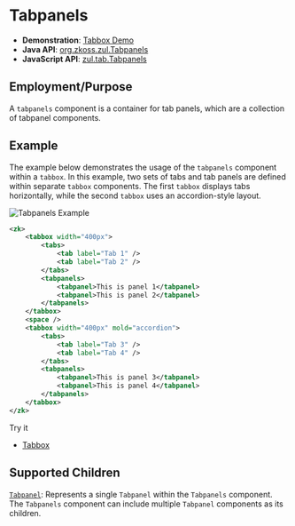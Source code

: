 # Tabpanels

- **Demonstration**: [Tabbox Demo](https://www.zkoss.org/zkdemo/tabbox)
- **Java API**: [org.zkoss.zul.Tabpanels](https://www.zkoss.org/javadoc/latest/zk/org/zkoss/zul/Tabpanels.html)
- **JavaScript API**: [zul.tab.Tabpanels](https://www.zkoss.org/javadoc/latest/jsdoc/classes/zul.tab.Tabpanels.html)

## Employment/Purpose

A `tabpanels` component is a container for tab panels, which are a collection of tabpanel components.

## Example

The example below demonstrates the usage of the `tabpanels` component within a `tabbox`. In this example, two sets of tabs and tab panels are defined within separate `tabbox` components. The first `tabbox` displays tabs horizontally, while the second `tabbox` uses an accordion-style layout.

![Tabpanels Example](ZKComRef_Containers_Tabs.png)

```xml
<zk>
    <tabbox width="400px">
        <tabs>
            <tab label="Tab 1" />
            <tab label="Tab 2" />
        </tabs>
        <tabpanels>
            <tabpanel>This is panel 1</tabpanel>
            <tabpanel>This is panel 2</tabpanel>
        </tabpanels>
    </tabbox>
    <space />
    <tabbox width="400px" mold="accordion">
        <tabs>
            <tab label="Tab 3" />
            <tab label="Tab 4" />
        </tabs>
        <tabpanels>
            <tabpanel>This is panel 3</tabpanel>
            <tabpanel>This is panel 4</tabpanel>
        </tabpanels>
    </tabbox>
</zk>
```

Try it

* [Tabbox](https://zkfiddle.org/sample/cd1tff/1-ZK-Component-Reference-Tabbox-Example?v=latest&t=Iceblue_Compact)


## Supported Children

[`Tabpanel`](tabpanel): Represents a single `Tabpanel` within the `Tabpanels` component. The `Tabpanels` component can include multiple `Tabpanel` components as its children.